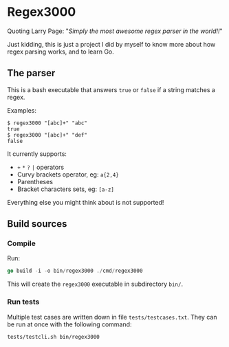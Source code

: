 # Regex3000

Quoting Larry Page: "*Simply the most awesome regex parser in
the world!!*"

Just kidding, this is just a project I did by myself to know
more about how regex parsing works, and to learn Go.

## The parser

This is a bash executable that answers `true` or `false` if a
string matches a regex.

Examples:

```
$ regex3000 "[abc]+" "abc"
true
$ regex3000 "[abc]+" "def"
false
```

It currently supports:

- `+` `*` `?` `|` operators
- Curvy brackets operator, eg: `a{2,4}`
- Parentheses
- Bracket characters sets, eg: `[a-z]`

Everything else you might think about is not supported!


## Build sources

### Compile

Run:

```go
go build -i -o bin/regex3000 ./cmd/regex3000
```

This will create the `regex3000` executable in subdirectory `bin/`.

### Run tests

Multiple test cases are written down in file `tests/testcases.txt`.
They can be run at once with the following command:

```bash
tests/testcli.sh bin/regex3000
```
